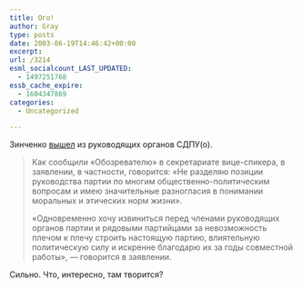 ```yaml
---
title: Ого!
author: Gray
type: posts
date: 2003-06-19T14:46:42+00:00
excerpt:
url: /3214
esml_socialcount_LAST_UPDATED:
  - 1497251768
essb_cache_expire:
  - 1604347869
categories:
  - Uncategorized

---
```








Зинченко <a href="http://www.obozrevatel.com.ua/news/8/87187.html" target="_blank">вышел</a> из руководящих органов СДПУ(о).

> Как сообщили &#171;Обозревателю&#187; в секретариате вице-спикера, в заявлении, в частности, говорится: &#171;Не разделяю позиции руководства партии по многим общественно-политическим вопросам и имею значительные разногласия в понимании моральных и этических норм жизни&#187;.
> 
> &#171;Одновременно хочу извиниться перед членами руководящих органов партии и рядовыми партийцами за невозможность плечом к плечу строить настоящую партию, влиятельную политическую силу и искренне благодарю их за годы совместной работы&#187;, &#8212; говорится в заявлении.

Сильно. Что, интересно, там творится?